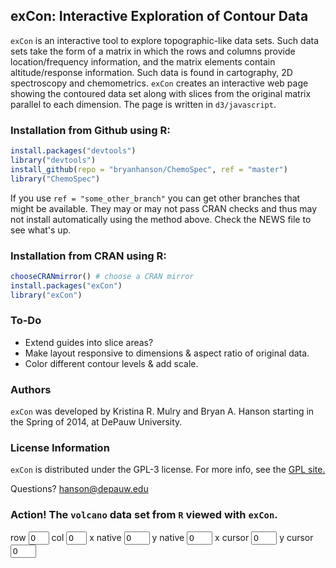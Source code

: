 
## exCon: Interactive Exploration of Contour Data

`exCon` is an interactive tool to explore topographic-like data
sets.  Such data sets take the form of a matrix in which the rows and
columns provide location/frequency information, and the matrix elements
contain altitude/response information.  Such data is found in cartography,
2D spectroscopy and chemometrics.  `exCon` creates an interactive web page
showing the contoured data set along with slices from the original matrix
parallel to each dimension. The page is written in `d3/javascript`.

### Installation from Github using R:

````r
install.packages("devtools")
library("devtools")
install_github(repo = "bryanhanson/ChemoSpec", ref = "master")
library("ChemoSpec")
````
If you use `ref = "some_other_branch"` you can get other branches that might be available.  They may or may not pass CRAN checks and thus may not install automatically using the method above.  Check the NEWS file to see what's up.

### Installation from CRAN using R:

````r
chooseCRANmirror() # choose a CRAN mirror
install.packages("exCon")
library("exCon")
````

### To-Do

* Extend guides into slice areas?
* Make layout responsive to dimensions & aspect ratio of original data.
* Color different contour levels & add scale.

### Authors

`exCon` was developed by Kristina R. Mulry and Bryan A. Hanson starting in the Spring of 2014, at DePauw University.

### License Information

`exCon` is distributed under the GPL-3 license.  For more info, see the [GPL site.](https://gnu.org/licenses/gpl.html)

Questions?  hanson@depauw.edu

### Action! The `volcano` data set from `R` viewed with `exCon`.

<meta charset="utf-8">
<link rel="stylesheet" type="text/css" href="eC.css">

<div class = "inputData">
<form name = "Show">
row <input type = "text" name = "mouseRow" value = "0" size = "1">
col <input type = "text" name = "mouseCol" value = "0" size = "1">
x native <input type = "text" name = "mouseXnat" value = "0" size = "2">
y native <input type = "text" name = "mouseYnat" value = "0" size = "2">
x cursor <input type = "text" name = "mouseX" value = "0" size = "2">
y cursor <input type = "text" name = "mouseY" value = "0" size = "2">
</form>
</div>

<div id = "main", class = "BigSVG"> </div>

<script src="http://d3js.org/d3.v3.min.js" charset="utf-8"></script>
<script src = "exCon.js"> </script>
